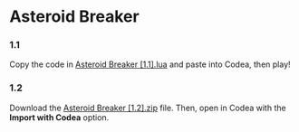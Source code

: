 # Asteroid Breaker
### 1.1
Copy the code in [Asteroid Breaker [1.1].lua](https://github.com/ValgoGD/Asteroid-Breaker/blob/master/Asteroid%20Breaker%20%5B1.1%5D.lua) and paste into Codea, then play!
### 1.2
Download the [Asteroid Breaker [1.2].zip](https://raw.githubusercontent.com/ValgoGD/Asteroid-Breaker/master/Asteroid%20Breaker%20%5B1.2%5D.zip) file. Then, open in Codea with the **Import with Codea** option. 
